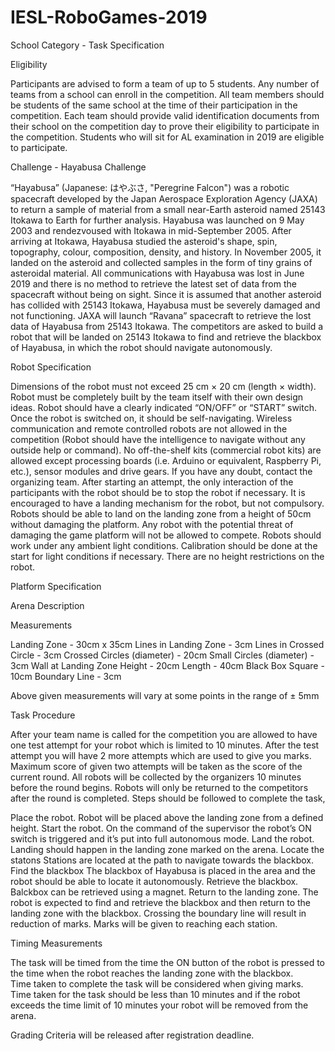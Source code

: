 # IESL-RoboGames-2019

School Category - Task Specification

Eligibility

Participants are advised to form a team of up to 5 students. 
Any number of teams from a school can enroll in the competition.
All team members should be students of the same school at the time of their participation in the competition.
Each team should provide valid identification documents from their school on the competition day to prove their eligibility to participate in the competition.
Students who will sit for AL examination in 2019 are eligible to participate.

Challenge - Hayabusa Challenge

“Hayabusa” (Japanese: はやぶさ, "Peregrine Falcon") was a robotic spacecraft developed by the Japan Aerospace Exploration Agency (JAXA) to return a sample of material from a small near-Earth asteroid named 25143 Itokawa to Earth for further analysis. Hayabusa was launched on 9 May 2003 and rendezvoused with Itokawa in mid-September 2005. After arriving at Itokawa, Hayabusa studied the asteroid's shape, spin, topography, colour, composition, density, and history. In November 2005, it landed on the asteroid and collected samples in the form of tiny grains of asteroidal material. All communications with Hayabusa was lost in June 2019 and there is no method to retrieve the latest set of data from the spacecraft without being on sight. Since it is assumed that another asteroid has collided with  25143 Itokawa, Hayabusa must be severely damaged and not functioning. JAXA will launch “Ravana” spacecraft to retrieve the lost data of Hayabusa from 25143 Itokawa.
The competitors are asked to build a robot that will be landed on 25143 Itokawa to find and retrieve the blackbox of Hayabusa, in which the robot should navigate autonomously.

Robot Specification

Dimensions of the robot must not exceed 25 cm × 20 cm (length × width).
Robot must be completely built by the team itself with their own design ideas.
Robot should have a clearly indicated “ON/OFF” or “START” switch.
Once the robot is switched on, it should be self-navigating. Wireless communication and remote controlled robots are not allowed in the competition (Robot should have the intelligence to navigate without any outside help or command).
No off-the-shelf kits (commercial robot kits) are allowed except processing boards (i.e. Arduino or equivalent, Raspberry Pi, etc.), sensor modules and drive gears. If you have any doubt, contact the organizing team.
After starting an attempt, the only interaction of the participants with the robot should be to stop the robot if necessary.
It is encouraged to have a landing mechanism for the robot, but not compulsory.
Robots should be able to land on the landing zone from a height of 50cm without damaging the platform.
Any robot with the potential threat of damaging the game platform will not be allowed to compete.
Robots should work under any ambient light conditions. Calibration should be done at the start for light conditions if necessary.
There are no height restrictions on the robot.

Platform Specification



Arena Description

  Measurements
  
  Landing Zone - 30cm x 35cm
  Lines in Landing Zone - 3cm
  Lines in Crossed Circle - 3cm
  Crossed Circles (diameter) - 20cm
  Small Circles (diameter) - 3cm
  Wall at Landing Zone
  Height - 20cm
  Length - 40cm
  Black Box Square - 10cm
  Boundary Line - 3cm

  Above given measurements will vary at some points in the range of ± 5mm

Task Procedure

After your team name is called for the competition you are allowed to have one test attempt for your robot which is limited to 10 minutes.
After the test attempt you will have 2 more attempts which are used to give you marks. Maximum score of given two attempts will be taken as the score of the current round.
All robots will be collected by the organizers 10 minutes before the round begins. Robots will only be returned to the competitors after the round is completed.
Steps should be followed to complete the task,

Place the robot.
Robot will be placed above the landing zone from a defined height.
Start the robot.
On the command of the supervisor the robot’s ON switch is triggered and it’s put into full autonomous mode.
Land the robot.
Landing should happen in the landing zone marked on the arena.
Locate the statons
Stations are located at the path to navigate towards the blackbox.
Find the blackbox
The blackbox of Hayabusa is placed in the area and the robot should be able to locate it autonomously.
Retrieve the blackbox.
Balckbox can be retrieved using a magnet.
Return to the landing zone.
The robot is expected to find and retrieve the blackbox and then return to the landing zone with the blackbox.
Crossing the boundary line will result in reduction of marks.
Marks will be given to reaching each station.

Timing Measurements

The task will be timed from the time the ON button of the robot is pressed to the time when the robot reaches the landing zone with the blackbox.  
Time taken to complete the task will be considered when giving marks.  
Time taken for the task should be less than 10 minutes and if the robot exceeds the time limit of 10 minutes your robot will be removed from the arena.

Grading Criteria will be released after registration deadline.
